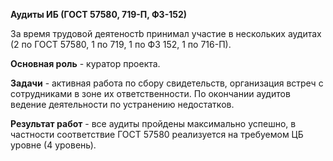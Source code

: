 **Аудиты ИБ (ГОСТ 57580, 719-П, ФЗ-152)**

За время трудовой деятеностb принимал участие в нескольких аудитах (2 по ГОСТ 57580, 1 по 719, 1 по ФЗ 152, 1 по 716-П).

**Основная роль** - куратор проекта.

**Задачи** - активная работа по сбору свидетельств, организация встреч с сотрудниками в зоне их ответственности. По окончании аудитов ведение деятельности по устранению недостатков.

**Результат работ** - все аудиты пройдены максимально успешно, в частности соответствие ГОСТ 57580 реализуется на требуемом ЦБ уровне (4 уровень).
